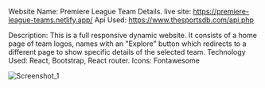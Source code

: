 Website Name: Premiere League Team Details.
live site: https://premiere-league-teams.netlify.app/
Api Used: https://www.thesportsdb.com/api.php


Description: This is a full responsive dynamic website. It consists of a home page of team logos, names with an "Explore" button which redirects to a different page to show specific details of the selected team.
Technology Used: React, Bootstrap, React router.
Icons: Fontawesome

![Screenshot_1](https://user-images.githubusercontent.com/76746893/116618368-c7dc7300-a960-11eb-8ad6-d61c3bd06bbf.png)
